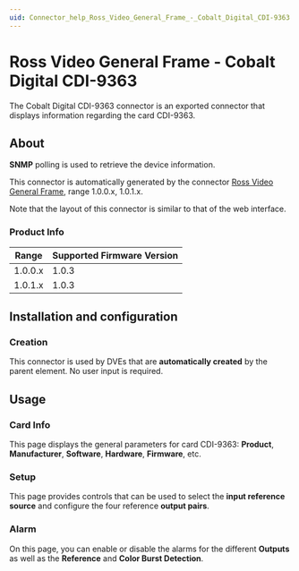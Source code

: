 ```yaml
---
uid: Connector_help_Ross_Video_General_Frame_-_Cobalt_Digital_CDI-9363
---
```


# Ross Video General Frame - Cobalt Digital CDI-9363

The Cobalt Digital CDI-9363 connector is an exported connector that displays information regarding the card CDI-9363.

## About

**SNMP** polling is used to retrieve the device information.

This connector is automatically generated by the connector [Ross Video General Frame](xref:Connector_help_Ross_Video_General_Frame), range 1.0.0.x, 1.0.1.x.

Note that the layout of this connector is similar to that of the web interface.

### Product Info

| Range | Supported Firmware Version |
|------------------|-----------------------------|
| 1.0.0.x          | 1.0.3                       |
| 1.0.1.x          | 1.0.3                       |

## Installation and configuration

### Creation

This connector is used by DVEs that are **automatically created** by the parent element. No user input is required.

## Usage

### Card Info

This page displays the general parameters for card CDI-9363: **Product**, **Manufacturer**, **Software**, **Hardware**, **Firmware**, etc.

### Setup

This page provides controls that can be used to select the **input reference source** and configure the four reference **output pairs**.

### Alarm

On this page, you can enable or disable the alarms for the different **Outputs** as well as the **Reference** and **Color Burst Detection**.
